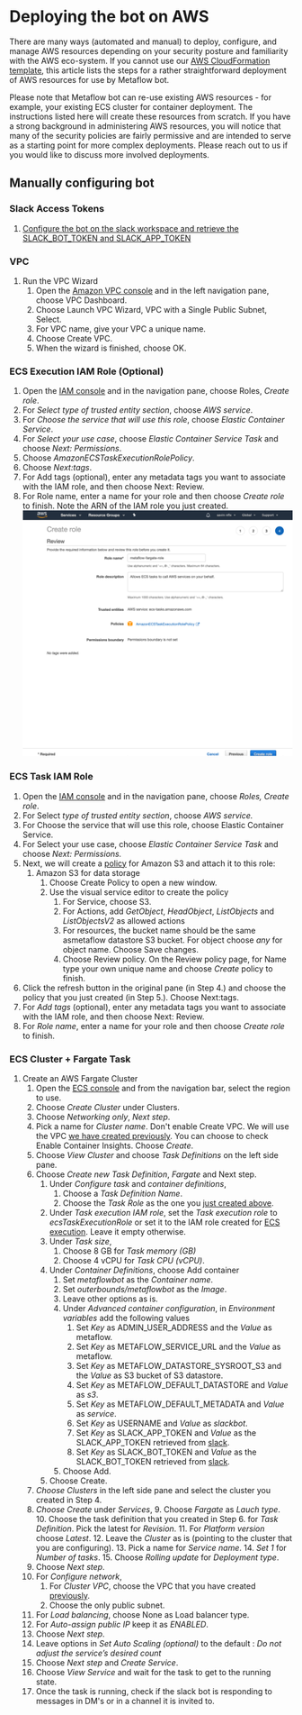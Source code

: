 # Deploying the bot on AWS

There are many ways (automated and manual) to deploy, configure, and manage AWS resources depending on your security posture and familiarity with the AWS eco-system. If you cannot use our [AWS CloudFormation template](../deployment/mfbot-cfn-template.yml), this article lists the steps for a rather straightforward deployment of AWS resources for use by Metaflow bot.

Please note that Metaflow bot can re-use existing AWS resources - for example, your existing ECS cluster for container deployment. The instructions listed here will create these resources from scratch. If you have a strong background in administering AWS resources, you will notice that many of the security policies are fairly permissive and are intended to serve as a starting point for more complex deployments. Please reach out to us if you would like to discuss more involved deployments.

## Manually configuring bot

### Slack Access Tokens

1. [Configure the bot on the slack workspace and retrieve the SLACK_BOT_TOKEN and SLACK_APP_TOKEN](./Setup.md#slack-setup)

### VPC 

1. Run the VPC Wizard
    1. Open the [Amazon VPC console](https://console.aws.amazon.com/vpc/) and in the left navigation pane, choose VPC Dashboard.
    2. Choose Launch VPC Wizard, VPC with a Single Public Subnet, Select.
    3. For VPC name, give your VPC a unique name.
    5. Choose Create VPC.
    6. When the wizard is finished, choose OK.

### ECS Execution IAM Role (Optional)

1. Open the [IAM console](https://console.aws.amazon.com/iam/)  and in the navigation pane, choose Roles, _Create role_.
2. For _Select type of trusted entity section_, choose _AWS service_.
3. For _Choose the service that will use this role_, choose _Elastic Container Service_.
4. For _Select your use case_, choose _Elastic Container Service Task_ and choose _Next: Permissions_.
5. Choose _AmazonECSTaskExecutionRolePolicy_.
5. Choose _Next:tags_.
6. For Add tags (optional), enter any metadata tags you want to associate with the IAM role, and  then choose Next: Review.
6. For Role name, enter a name for your role and then choose _Create role_ to finish. Note the ARN of the IAM role you just created.
![](./images/aws-iam-role-exec.png)

### ECS Task IAM Role

1. Open the [IAM console](https://console.aws.amazon.com/iam/) and in the navigation pane, choose _Roles, Create role_.
2. For Select _type of trusted entity section_, choose _AWS service._
3. For Choose the service that will use this role, choose Elastic Container Service.
4. For Select your use case, choose _Elastic Container Service Task_ and choose _Next: Permissions._
5. Next, we will create a [policy](https://console.aws.amazon.com/iamv2/home#/policies) for Amazon S3 and attach it to this role:
    1. Amazon S3 for data storage
        1. Choose Create Policy to open a new window.
        2. Use the visual service editor to create the policy
            1. For Service, choose S3.
            2. For Actions, add _GetObject_, _HeadObject_, _ListObjects_ and _ListObjectsV2_ as allowed actions
            3. For resources, the bucket name should be the same asmetaflow datastore S3 bucket. For object choose _any_ for object name. Choose Save changes.
            4. Choose Review policy. On the Review policy page, for Name type your own unique name and choose _Create_ policy to finish.
6. Click the refresh button in the original pane (in Step 4.) and choose the policy that you just created (in Step 5.). Choose Next:tags.
7. For _Add tags_ (optional), enter any metadata tags you want to associate with the IAM role, and then choose Next: Review.
8. For _Role name_, enter a name for your role and then choose _Create role_ to finish. 

### ECS Cluster + Fargate Task

1. Create an AWS Fargate Cluster
    1. Open the [ECS console](https://console.aws.amazon.com/ecs) and from the navigation bar, select the region to use.
    2. Choose _Create Cluster_ under Clusters.
    3. Choose _Networking only_, _Next step_.
    4. Pick a name for _Cluster name_. Don't enable Create VPC. We will use the VPC [we have created previously](#vpc). You can choose to check Enable Container Insights. Choose _Create_.
    5. Choose _View Cluster_ and choose _Task Definitions_ on the left side pane.
    6. Choose _Create new Task Definition_, _Fargate_ and Next step.
        1. Under _Configure task_ and _container definitions_,
            1. Choose a _Task Definition Name_.
            2. Choose the _Task Role_ as the one you [just created above](#ecs-task-iam-role).
        2. Under _Task execution IAM role_, set the _Task execution role_ to _ecsTaskExecutionRole_ or set it to the IAM role created for [ECS execution](#ecs-execution-iam-role). Leave it empty otherwise.
        3. Under _Task size_,
            1. Choose 8 GB for _Task memory (GB)_
            2. Choose 4 vCPU for _Task CPU (vCPU)_.
        4. Under _Container Definitions_, choose Add container
            1. Set _metaflowbot_ as the _Container name_.
            2. Set _outerbounds/metaflowbot_ as the _Image_.
            3. Leave other options as is.
            4. Under _Advanced container configuration_, in _Environment variables_ add the following values
                1. Set _Key_ as ADMIN_USER_ADDRESS and the _Value_ as metaflow.
                2. Set _Key_ as METAFLOW_SERVICE_URL and the _Value_ as metaflow.
                3. Set _Key_ as METAFLOW_DATASTORE_SYSROOT_S3 and the _Value_ as S3 bucket of S3 datastore.
                4. Set _Key_ as METAFLOW_DEFAULT_DATASTORE and _Value_ as _s3_.
                5. Set _Key_ as METAFLOW_DEFAULT_METADATA and _Value_ as _service_.
                6. Set _Key_ as USERNAME and _Value_ as _slackbot_.
                7. Set _Key_ as SLACK_APP_TOKEN and _Value_ as the SLACK_APP_TOKEN retrieved from [slack](./Setup.md#slack-setup).
                8. Set _Key_ as SLACK_BOT_TOKEN and _Value_ as the SLACK_BOT_TOKEN retrieved from [slack](./Setup.md#slack-setup).
            5. Choose Add.
        5. Choose Create.
    7. _Choose_ _Clusters_ in the left side pane and select the cluster you created in Step 4.
    8. _Choose_ _Create_ under _Services_,
        9. Choose _Fargate_ as _Lauch type_.
        10. Choose the task definition that you created in Step 6. for _Task Definition_. Pick the latest for _Revision_.
        11. For _Platform version_ choose _Latest_.
        12. Leave the _Cluster_ as is (pointing to the cluster that you are configuring).
        13. Pick a name for _Service name_.
        14. *Set 1* for _Number of tasks_.
        15. Choose _Rolling update_ for _Deployment type_.
    9. Choose _Next step_.
    10. For _Configure network_, 
        1. For _Cluster VPC_, choose the VPC that you have created [previously](#vpc).
        2. Choose the only public subnet.
    11. For _Load balancing_, choose None as Load balancer type.
    12. For _Auto-assign public IP_ keep it as _ENABLED_. 
    13. Choose _Next step_.
    14. Leave options in _Set Auto Scaling (optional)_ to the default : _Do not adjust the service’s desired count_
    15. Choose _Next step_ and _Create Service_.
    16. Choose _View Service_ and wait for the task to get to the running state.
    17. Once the task is running, check if the slack bot is responding to messages in DM's or in a channel it is invited to.